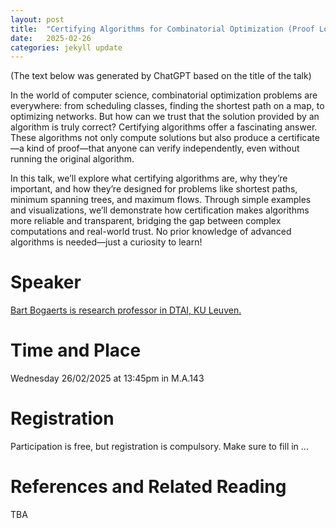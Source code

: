 ```yaml
---
layout: post
title:  "Certifying Algorithms for Combinatorial Optimization (Proof Logging)"
date:   2025-02-26
categories: jekyll update
---
```


(The text below was generated by ChatGPT based on the title of the talk)

In the world of computer science, combinatorial optimization problems are everywhere: from scheduling classes, finding the shortest path on a map, to optimizing networks. But how can we trust that the solution provided by an algorithm is truly correct? Certifying algorithms offer a fascinating answer. These algorithms not only compute solutions but also produce a certificate—a kind of proof—that anyone can verify independently, even without running the original algorithm.

In this talk, we’ll explore what certifying algorithms are, why they’re important, and how they’re designed for problems like shortest paths, minimum spanning trees, and maximum flows. Through simple examples and visualizations, we’ll demonstrate how certification makes algorithms more reliable and transparent, bridging the gap between complex computations and real-world trust. No prior knowledge of advanced algorithms is needed—just a curiosity to learn!

# Speaker
[Bart Bogaerts is research professor in DTAI, KU
Leuven.](https://www.bartbogaerts.eu/index.php)

# Time and Place
Wednesday 26/02/2025 at 13:45pm in M.A.143

# Registration
Participation is free, but registration is compulsory.
Make sure to fill in ...

# References and Related Reading
TBA
